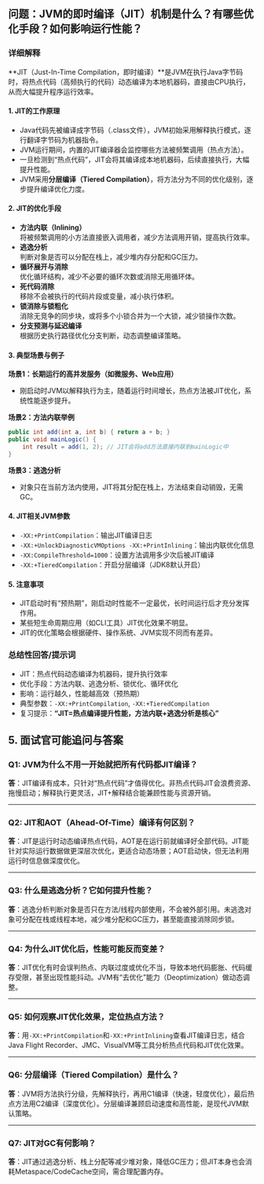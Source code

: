 ## 问题：JVM的即时编译（JIT）机制是什么？有哪些优化手段？如何影响运行性能？

### 详细解释

**JIT（Just-In-Time Compilation，即时编译）**是JVM在执行Java字节码时，将热点代码（高频执行的代码）动态编译为本地机器码，直接由CPU执行，从而大幅提升程序运行效率。

#### 1. JIT的工作原理

- Java代码先被编译成字节码（.class文件），JVM初始采用解释执行模式，逐行翻译字节码为机器指令。
- JVM运行期间，内置的JIT编译器会监控哪些方法被频繁调用（热点方法）。
- 一旦检测到“热点代码”，JIT会将其编译成本地机器码，后续直接执行，大幅提升性能。
- JVM采用**分层编译（Tiered Compilation）**，将方法分为不同的优化级别，逐步提升编译优化力度。

#### 2. JIT的优化手段

- **方法内联（Inlining）**  
  将被频繁调用的小方法直接嵌入调用者，减少方法调用开销，提高执行效率。
- **逃逸分析**  
  判断对象是否可以分配在栈上，减少堆内存分配和GC压力。
- **循环展开与消除**  
  优化循环结构，减少不必要的循环次数或消除无用循环体。
- **死代码消除**  
  移除不会被执行的代码片段或变量，减小执行体积。
- **锁消除与锁粗化**  
  消除无竞争的同步块，或将多个小锁合并为一个大锁，减少锁操作次数。
- **分支预测与延迟编译**  
  根据历史执行路径优化分支判断，动态调整编译策略。

#### 3. 典型场景与例子

**场景1：长期运行的高并发服务（如微服务、Web应用）**  
  - 刚启动时JVM以解释执行为主，随着运行时间增长，热点方法被JIT优化，系统性能逐步提升。

**场景2：方法内联举例**  
```java
public int add(int a, int b) { return a + b; }
public void mainLogic() {
    int result = add(1, 2); // JIT会将add方法直接内联到mainLogic中
}
```

**场景3：逃逸分析**  
  - 对象只在当前方法内使用，JIT将其分配在栈上，方法结束自动销毁，无需GC。

#### 4. JIT相关JVM参数

- `-XX:+PrintCompilation`：输出JIT编译日志
- `-XX:+UnlockDiagnosticVMOptions -XX:+PrintInlining`：输出内联优化信息
- `-XX:CompileThreshold=1000`：设置方法调用多少次后被JIT编译
- `-XX:+TieredCompilation`：开启分层编译（JDK8默认开启）

#### 5. 注意事项

- JIT启动时有“预热期”，刚启动时性能不一定最优，长时间运行后才充分发挥作用。
- 某些短生命周期应用（如CLI工具）JIT优化效果不明显。
- JIT的优化策略会根据硬件、操作系统、JVM实现不同而有差异。

### 总结性回答/提示词

- JIT：热点代码动态编译为机器码，提升执行效率
- 优化手段：方法内联、逃逸分析、锁优化、循环优化
- 影响：运行越久，性能越高效（预热期）
- 典型参数：`-XX:+PrintCompilation`, `-XX:+TieredCompilation`
- 复习提示：**“JIT=热点编译提升性能，方法内联+逃逸分析是核心”**

## 5. 面试官可能追问与答案

### Q1: JVM为什么不用一开始就把所有代码都JIT编译？
**答**：JIT编译有成本，只针对“热点代码”才值得优化。非热点代码JIT会浪费资源、拖慢启动；解释执行更灵活，JIT+解释结合能兼顾性能与资源开销。

---

### Q2: JIT和AOT（Ahead-Of-Time）编译有何区别？
**答**：JIT是运行时动态编译热点代码，AOT是在运行前就编译好全部代码。JIT能针对实际运行数据做更深层次优化，更适合动态场景；AOT启动快，但无法利用运行时信息做深度优化。

---

### Q3: 什么是逃逸分析？它如何提升性能？
**答**：逃逸分析判断对象是否只在方法/线程内部使用，不会被外部引用。未逃逸对象可分配在栈或线程本地，减少堆分配和GC压力，甚至能直接消除同步锁。

---

### Q4: 为什么JIT优化后，性能可能反而变差？
**答**：JIT优化有时会误判热点、内联过度或优化不当，导致本地代码膨胀、代码缓存受限，甚至出现性能抖动。JVM有“去优化”能力（Deoptimization）做动态调整。

---

### Q5: 如何观察JIT优化效果，定位热点方法？
**答**：用`-XX:+PrintCompilation`和`-XX:+PrintInlining`查看JIT编译日志，结合Java Flight Recorder、JMC、VisualVM等工具分析热点代码和JIT优化效果。

---

### Q6: 分层编译（Tiered Compilation）是什么？
**答**：JVM将方法执行分级，先解释执行，再用C1编译（快速，轻度优化），最后热点方法用C2编译（深度优化）。分层编译兼顾启动速度和高性能，是现代JVM默认策略。

---

### Q7: JIT对GC有何影响？
**答**：JIT通过逃逸分析、栈上分配等减少堆对象，降低GC压力；但JIT本身也会消耗Metaspace/CodeCache空间，需合理配置内存。